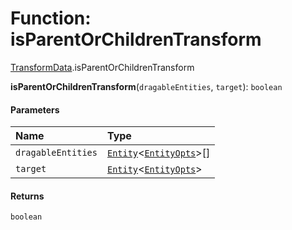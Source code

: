 # Function: isParentOrChildrenTransform

[TransformData](/en/auto-docs/playground-react/modules/TransformData.md).isParentOrChildrenTransform

**isParentOrChildrenTransform**(`dragableEntities`, `target`): `boolean`

#### Parameters

| Name | Type |
| :------ | :------ |
| `dragableEntities` | [`Entity`](/en/auto-docs/playground-react/classes/Entity-1.md)<[`EntityOpts`](/en/auto-docs/playground-react/interfaces/EntityOpts.md)>\[] |
| `target` | [`Entity`](/en/auto-docs/playground-react/classes/Entity-1.md)<[`EntityOpts`](/en/auto-docs/playground-react/interfaces/EntityOpts.md)> |

#### Returns

`boolean`
